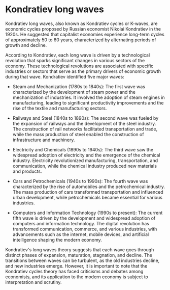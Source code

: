 # Kondratiev long waves

Kondratiev long waves, also known as Kondratiev cycles or K-waves, are economic cycles proposed by Russian economist Nikolai Kondratiev in the 1920s. He suggested that capitalist economies experience long-term cycles of approximately 50 to 60 years, characterized by alternating periods of growth and decline.

According to Kondratiev, each long wave is driven by a technological revolution that sparks significant changes in various sectors of the economy. These technological revolutions are associated with specific industries or sectors that serve as the primary drivers of economic growth during that wave. Kondratiev identified five major waves:

* Steam and Mechanization (1780s to 1840s): The first wave was characterized by the development of steam power and the mechanization of industries. It involved the adoption of steam engines in manufacturing, leading to significant productivity improvements and the rise of the textile and manufacturing sectors.

* Railways and Steel (1840s to 1890s): The second wave was fueled by the expansion of railways and the development of the steel industry. The construction of rail networks facilitated transportation and trade, while the mass production of steel enabled the construction of infrastructure and machinery.

* Electricity and Chemicals (1890s to 1940s): The third wave saw the widespread adoption of electricity and the emergence of the chemical industry. Electricity revolutionized manufacturing, transportation, and communication, while the chemical industry produced new materials and products.

* Cars and Petrochemicals (1940s to 1990s): The fourth wave was characterized by the rise of automobiles and the petrochemical industry. The mass production of cars transformed transportation and influenced urban development, while petrochemicals became essential for various industries.

* Computers and Information Technology (1990s to present): The current fifth wave is driven by the development and widespread adoption of computers and information technology. The digital revolution has transformed communication, commerce, and various industries, with advancements such as the internet, mobile devices, and artificial intelligence shaping the modern economy.

Kondratiev's long waves theory suggests that each wave goes through distinct phases of expansion, maturation, stagnation, and decline. The transitions between waves can be turbulent, as the old industries decline, and new industries emerge. However, it is important to note that the Kondratiev cycles theory has faced criticisms and debates among economists, and its application to the modern economy is subject to interpretation and scrutiny.